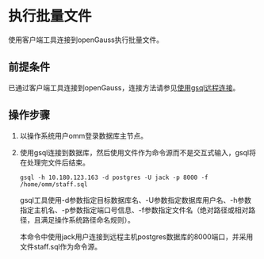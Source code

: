 # 执行批量文件<a name="ZH-CN_TOPIC_0241704268"></a>

使用客户端工具连接到openGauss执行批量文件。

## 前提条件<a name="zh-cn_topic_0241234244_zh-cn_topic_0085434673_zh-cn_topic_0059782025_section47789530115226"></a>

已通过客户端工具连接到openGauss，连接方法请参见[使用gsql远程连接](使用gsql远程连接.md)。

## 操作步骤<a name="zh-cn_topic_0241234244_section69631937151618"></a>

1.  以操作系统用户omm登录数据库主节点。
2.  使用gsql连接到数据库，然后使用文件作为命令源而不是交互式输入，gsql将在处理完文件后结束。

    ```
    gsql -h 10.180.123.163 -d postgres -U jack -p 8000 -f /home/omm/staff.sql
    ```

    gsql工具使用-d参数指定目标数据库名、-U参数指定数据库用户名、-h参数指定主机名、-p参数指定端口号信息、-f参数指定文件名（绝对路径或相对路径，且满足操作系统路径命名规则）。

    本命令中使用jack用户连接到远程主机postgres数据库的8000端口，并采用文件staff.sql作为命令源。


